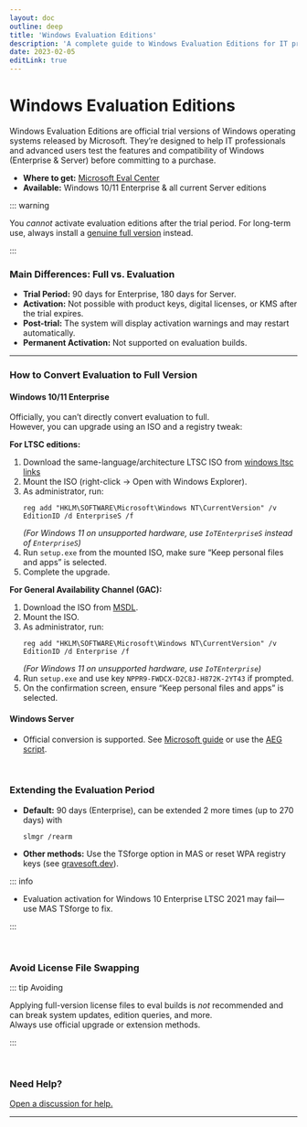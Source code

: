 ```yaml
---
layout: doc
outline: deep
title: 'Windows Evaluation Editions'
description: 'A complete guide to Windows Evaluation Editions for IT professionals, plus Persian translation.'
date: 2023-02-05
editLink: true
---
```


# Windows Evaluation Editions

Windows Evaluation Editions are official trial versions of Windows operating systems released by Microsoft. They’re designed to help IT professionals and advanced users test the features and compatibility of Windows (Enterprise & Server) before committing to a purchase.

- **Where to get:** [Microsoft Eval Center][1]
- **Available:** Windows 10/11 Enterprise & all current Server editions

::: warning

You _cannot_ activate evaluation editions after the trial period. For long-term use, always install a [genuine full version](./genuine-installation-media) instead.

:::

### Main Differences: Full vs. Evaluation

- **Trial Period:** 90 days for Enterprise, 180 days for Server.
- **Activation:** Not possible with product keys, digital licenses, or KMS after the trial expires.
- **Post-trial:** The system will display activation warnings and may restart automatically.
- **Permanent Activation:** Not supported on evaluation builds.

---

### How to Convert Evaluation to Full Version

#### Windows 10/11 Enterprise

Officially, you can’t directly convert evaluation to full.  
However, you can upgrade using an ISO and a registry tweak:

<Tabs>
<TabItem value="LTSC" label="Enterprise LTSC">

**For LTSC editions:**

1. Download the same-language/architecture LTSC ISO from [windows ltsc links][2]
2. Mount the ISO (right-click → Open with Windows Explorer).
3. As administrator, run:
   ```
   reg add "HKLM\SOFTWARE\Microsoft\Windows NT\CurrentVersion" /v EditionID /d EnterpriseS /f
   ```
   _(For Windows 11 on unsupported hardware, use `IoTEnterpriseS` instead of `EnterpriseS`)_
4. Run `setup.exe` from the mounted ISO, make sure “Keep personal files and apps” is selected.
5. Complete the upgrade.

</TabItem>
<TabItem value="GAC" label="Enterprise GAC">

**For General Availability Channel (GAC):**

1. Download the ISO from [MSDL][3].
2. Mount the ISO.
3. As administrator, run:
   ```
   reg add "HKLM\SOFTWARE\Microsoft\Windows NT\CurrentVersion" /v EditionID /d Enterprise /f
   ```
   _(For Windows 11 on unsupported hardware, use `IoTEnterprise`)_
4. Run `setup.exe` and use key `NPPR9-FWDCX-D2C8J-H872K-2YT43` if prompted.
5. On the confirmation screen, ensure “Keep personal files and apps” is selected.

</TabItem>
</Tabs>

#### Windows Server

- Official conversion is supported. See [Microsoft guide][4] or use the [AEG script](./index).

<br/>

### Extending the Evaluation Period

- **Default:** 90 days (Enterprise), can be extended 2 more times (up to 270 days) with
  ```
  slmgr /rearm
  ```
- **Other methods:** Use the TSforge option in MAS or reset WPA registry keys (see [gravesoft.dev][5]).

::: info

- Evaluation activation for Windows 10 Enterprise LTSC 2021 may fail—use MAS TSforge to fix.

:::

<br/>

### Avoid License File Swapping

::: tip Avoiding

Applying full-version license files to eval builds is _not_ recommended and can break system updates, edition queries, and more.  
Always use official upgrade or extension methods.

:::

<br/>

### Need Help?

[Open a discussion for help.][6]

<hr/><br/>

[1]: https://www.microsoft.com/en-us/evalcenter
[2]: https://massgrave.dev/windows_ltsc_links
[3]: https://msdl.gravesoft.dev/
[4]: https://learn.microsoft.com/en-us/windows-server/get-started/upgrade-conversion-options
[5]: https://gravesoft.dev/fix-wpa-registry
[6]: https://github.com/NiREvil/windows-activation/discussions
